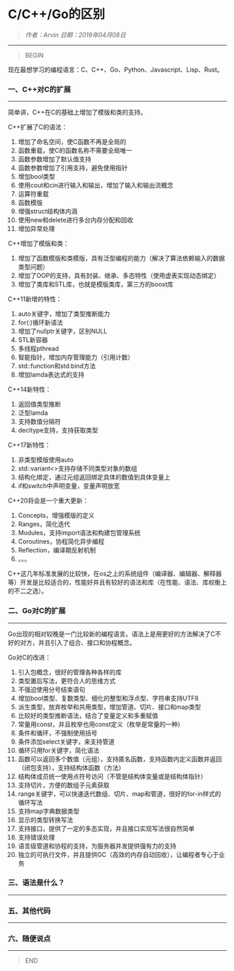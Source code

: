 
# C/C++/Go的区别

> *作者：Arvin 日期：2019年04月08日*

---------------------------------

>BEGIN

现在最想学习的编程语言：C、C++、Go、Python、Javascript、Lisp、Rust。


### 一、C++对C的扩展
---------------------------------

简单讲，C++在C的基础上增加了模版和类的支持。

C++扩展了C的语法：

1. 增加了命名空间，使C函数不再是全局的
2. 函数重载，使C的函数名称不需要全局唯一
3. 函数参数增加了默认值支持
4. 函数参数增加了引用支持，避免使用指针
5. 增加bool类型
6. 使用cout和cin进行输入和输出，增加了输入和输出流概念
7. 运算符重载
8. 函数模版
9. 增强struct结构体内涵
10. 使用new和delete进行多台内存分配和回收
11. 增加异常处理

C++增加了模版和类：

1. 增加了函数模版和类模版，具有泛型编程的能力（解决了算法依赖输入的数据类型问题）
2. 增加了OOP的支持，具有封装、继承、多态特性（使用虚表实现动态绑定）
3. 增加了类库和STL库，也就是模版类库，第三方的boost库

C++11新增的特性：

1. auto关键字，增加了类型推断能力
2. for(:)循环新语法
3. 增加了nullptr关键字，区别NULL
4. STL新容器
5. 多线程pthread
6. 智能指针，增加内存管理能力（引用计数）
7. std::function和std:bind方法
8. 增加lamda表达式的支持

C++14新特性：

1. 返回值类型推断
2. 泛型lamda
3. 支持数值分隔符
4. decltype支持，支持获取类型

C++17新特性：

1. 非类型模版使用auto
2. std::variant<>支持存储不同类型对象的数组
3. 结构化绑定，通过元组返回绑定具体的数值到具体变量上
4. if和switch中声明变量，变量声明放宽

C++20将会是一个重大更新：

1. Concepts，增强模版的定义
2. Ranges，简化迭代
3. Modules，支持import语法和构建包管理系统
4. Coroutines，协程简化异步编程
5. Reflection，编译期反射机制
6. 。。。

C++这几年标准发展的比较快，在os之上的系统组件（编译器、编辑器、解释器等）开发是比较适合的，性能好并且有较好的语法和库（在性能、语法、库权衡上的不二之选）。

    
### 二、Go对C的扩展
---------------------------------

Go出现的相对较晚是一门比较新的编程语言。语法上是用更好的方法解决了C不好的对方，并且引入了组合、接口和协程概念。

Go对C的改进：

1. 引入包概念，很好的管理各种各样的库
2. 类型置后写法，更符合人的思维方式
3. 不强迫使用分号结束语句
4. 增加bool类型、复数类型、细化的整型和浮点型、字符串支持UTF8
5. 派生类型，放弃枚举和共用类型，增加管道、切片、接口和map类型
6. 比较好的类型推断语法，结合了变量定义和多重赋值
7. 常量用const，并且枚举也用const定义（枚举是常量的一种）
8. 条件和循环，不强制使用括号
9. 条件添加select关键字，来支持管道
10. 循环只用for关键字，简化语法
11. 函数可以返回多个数值（元组），支持匿名函数，支持函数内定义函数并返回（闭包支持），支持结构体函数（方法）
12. 结构体成员统一使用点符号访问（不管是结构体变量或是结构体指针）
13. 支持切片，方便的数组子元素获取
14. range关键字，可以快速迭代数组、切片、map和管道，很好的for-in样式的循环写法
15. 支持map字典数据类型
16. 显示的类型转换写法
17. 支持接口，提供了一定的多态实现，并且接口实现写法很自然简单
18. 支持错误处理
19. 语言级管道和协程的支持，为服务器并发提供强有力的支持
20. 独立的可执行文件，并且提供GC（高效的内存自动回收），让编程者专心于业务

### 三、语法是什么？
---------------------------------




### 五、其他代码
---------------------------------



### 六、随便说点
---------------------------------



>END


